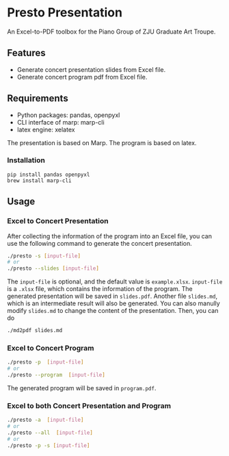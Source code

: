 # Presto Presentation
An Excel-to-PDF toolbox for the Piano Group of ZJU Graduate Art Troupe.

## Features
* Generate concert presentation slides from Excel file.
* Generate concert program pdf from Excel file.


## Requirements
* Python packages: pandas, openpyxl
* CLI interface of marp: marp-cli
* latex engine: xelatex

The presentation is based on Marp. The program is based on latex.

### Installation
```
pip install pandas openpyxl
brew install marp-cli
```


## Usage

### Excel to Concert Presentation
After collecting the information of the program into an Excel file, you can use the following command to generate the concert presentation.

```bash
./presto -s [input-file]
# or
./presto --slides [input-file]
```
The `input-file` is optional, and the default value is `example.xlsx`.  `input-file` is a `.xlsx` file, which contains the information of the program.  The generated presentation will be saved in `slides.pdf`.  Another file `slides.md`, which is an intermediate result will also be generated.  You can also manully modify `slides.md` to change the content of the presentation. Then, you can do
```bash
./md2pdf slides.md 
```


### Excel to Concert Program

```bash
./presto -p  [input-file]
# or
./presto --program  [input-file]
```
The generated program will be saved in `program.pdf`.

### Excel to both Concert Presentation and Program

```bash
./presto -a  [input-file]
# or
./presto --all  [input-file]
# or
./presto -p -s [input-file]
```


